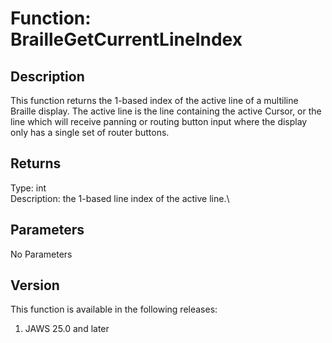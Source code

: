 # Function: BrailleGetCurrentLineIndex

## Description

This function returns the 1-based index of the active line of a
multiline Braille display. The active line is the line containing the
active Cursor, or the line which will receive panning or routing button
input where the display only has a single set of router buttons.

## Returns

Type: int\
Description: the 1-based line index of the active line.\

## Parameters

No Parameters

## Version

This function is available in the following releases:

1.  JAWS 25.0 and later
